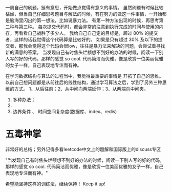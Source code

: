一周自己的刷题，挺有意思，开始做点觉得有意义的事情。
虽然刷题有时候比较枯燥，但当自己仔细思考题目与解法的时候，有在努力的做这一件事情，一开始都是脑海里闪出的第一想法，比如说暴力法。
有第一种方法出现的时候，再思考第二种与第三种。
每次提交代码时，都会非常的注意到执行完成的时间与使用的内存，再看看自己战胜了多少人。
我给自己自己定的目标是，超过 80% 的提交者，这样的话我觉得这个代码算是比较好的。
如果是只有超过 30% 及以下的提交者，那我会觉得这个代码会很low，往往是暴力法来解决的问题，会尝试着寻找新的满意的答案。
当发现自己有时焦头烂额想不到好的办法的时候，阅读一下别人写的好的代码，那样的感觉 so cool.
代码简洁而优雅，像是欣赏一位美丽优雅的女子一样，自己表现地专注而有神。

在学习数据结构与算法的过程当中，我觉得最重要的事情是 开拓了自己的思维。
以前自己想问题都是从前往后的线性结构，通过学习算法之后，学到了另外三种思维的方式。
1、从后往前；2、从中间向两端延伸；3、从两端向中间夹。

1. 多种办法；
2.
3. 边界条件 、 时间空间复杂度(数据库、index、redis)

# 五毒神掌

非常好的总结；另外记得多看leetcode中文上的题解和国际版上的discuss专区

"当发现自己有时焦头烂额想不到好的办法的时候，阅读一下别人写的好的代码，那样的感觉 so cool. 代码简洁而优雅，像是欣赏一位美丽优雅的女子一样，自己表现地专注而有神。"

希望能坚持这样的训练法，继续保持！ Keep it up!

